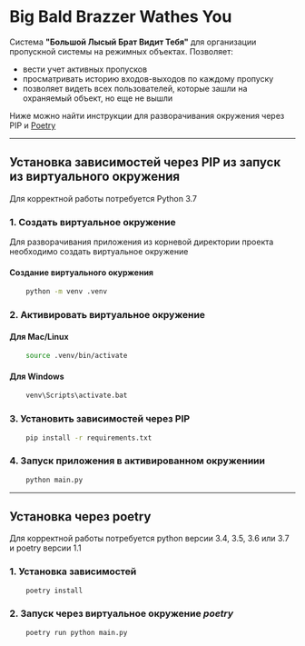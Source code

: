 # Big Bald Brazzer Wathes You

Система **"Большой Лысый Брат Видит Тебя"** для организации пропускной системы на режимных объектах. 
Позволяет:
* вести учет активных пропусков
* просматривать историю входов-выходов по каждому пропуску
* позволяет видеть всех пользователей, которые зашли на охраняемый объект, но еще не вышли

Ниже можно найти инструкции для разворачивания окружения через PIP и [Poetry](https://python-poetry.org/docs/)

---
## Установка зависимостей через PIP из запуск из виртуального окружения
Для корректной работы потребуется Python 3.7

### 1. Создать виртуальное окружение
Для разворачивания приложения из корневой директории проекта необходимо создать виртуальное окружение

#### Создание виртуального окуржения 
```bash
    python -m venv .venv
```

### 2. Активировать виртуальное окружение

#### Для Mac/Linux
```bash
    source .venv/bin/activate
```

#### Для Windows
```bash
    venv\Scripts\activate.bat
```

### 3. Установить зависимостей через PIP
```bash
    pip install -r requirements.txt
```

### 4. Запуск приложения в активированном окружениии
```bash
    python main.py
```
---
## Установка через poetry
Для корректной работы потребуется python версии 3.4, 3.5, 3.6 или 3.7 и poetry версии 1.1
### 1. Установка зависимостей
```bash
    poetry install
```
### 2. Запуск через виртуальное окружение *poetry*
```bash
    poetry run python main.py
```

